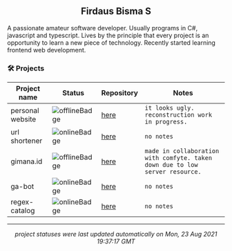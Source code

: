 <h2 align="center">Firdaus Bisma S</h2>
A passionate amateur software developer. Usually programs in C#, javascript and typescript. Lives by the principle that every project is an opportunity to learn a new piece of technology. Recently started learning frontend web development.

### 🛠 Projects
| Project name | Status | Repository | Notes |
| --- | --- | --- | --- |
| personal website | ![offlineBadge](https://img.shields.io/badge/503-offline-e53935) | [here](https://github.com/gldnpz17/gldnpz.com) | `it looks ugly. reconstruction work in progress.` |
| url shortener | ![onlineBadge](https://img.shields.io/badge/200-online-%234caf50) | [here](https://github.com/gldnpz17/url-shortener) | `no notes` |
| gimana.id | ![offlineBadge](https://img.shields.io/badge/503-offline-e53935) | [here](https://github.com/gldnpz17/gimana.id) | `made in collaboration with comfyte. taken down due to low server resource.` |
| ga-bot | ![onlineBadge](https://img.shields.io/badge/200-online-%234caf50) | [here](https://github.com/gldnpz17/ga-bot) | `no notes` |
| regex-catalog | ![onlineBadge](https://img.shields.io/badge/200-online-%234caf50) | [here](https://github.com/gldnpz17/regex-catalog) | `no notes` |

---
*<p align="center">project statuses were last updated automatically on Mon, 23 Aug 2021 19:37:17 GMT</p>*